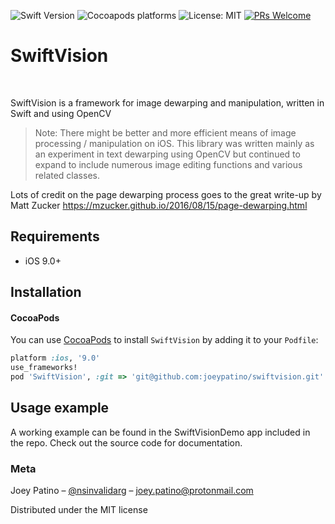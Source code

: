 ![Swift Version](https://img.shields.io/badge/Swift-5.0-blue)
![Cocoapods platforms](https://img.shields.io/badge/platform-iOS-red)
![License: MIT](https://img.shields.io/badge/License-MIT-blue.svg)
[![PRs Welcome](https://img.shields.io/badge/PRs-welcome-brightgreen.svg)](http://makeapullrequest.com)

# SwiftVision
<br />
<p align="left">
    SwiftVision is a framework for image dewarping and manipulation, written in Swift and using OpenCV
</p>

> Note: There might be better and more efficient means of image processing / manipulation on iOS. This library was 
written mainly as an experiment in text dewarping using OpenCV but continued to expand to include numerous image
editing functions and various related classes. 

Lots of credit on the page dewarping process goes to the great write-up by Matt Zucker https://mzucker.github.io/2016/08/15/page-dewarping.html
## Requirements

- iOS 9.0+

## Installation

#### CocoaPods
You can use [CocoaPods](http://cocoapods.org/) to install `SwiftVision` by adding it to your `Podfile`:

```ruby
platform :ios, '9.0'
use_frameworks!
pod 'SwiftVision', :git => 'git@github.com:joeypatino/swiftvision.git'
```

## Usage example

A working example can be found in the SwiftVisionDemo app included in the repo. Check out the source code for documentation.

### Meta

Joey Patino – [@nsinvalidarg](https://twitter.com/nsinvalidarg) – joey.patino@protonmail.com

Distributed under the MIT license
